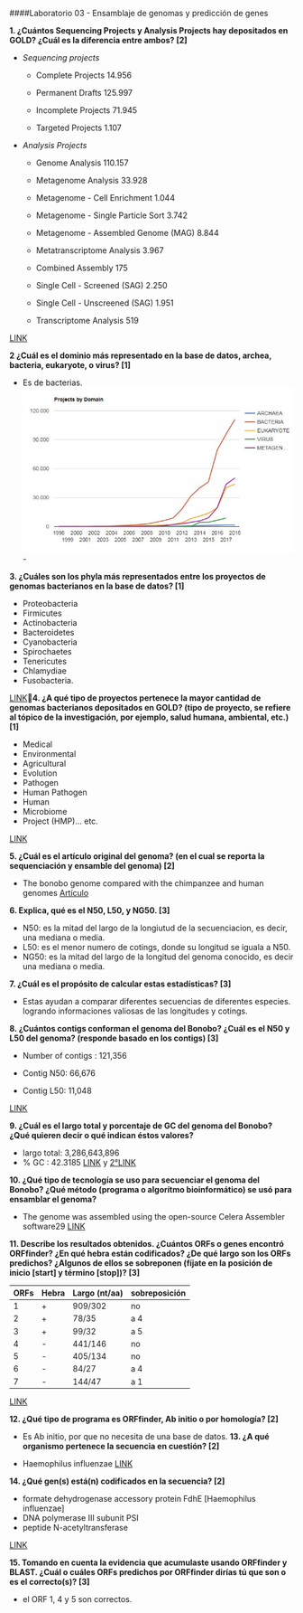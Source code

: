 ####Laboratorio 03 - Ensamblaje de genomas y predicción de genes

**1. ¿Cuántos Sequencing Projects y Analysis Projects hay depositados en GOLD? ¿Cuál es la diferencia entre ambos? [2]**

  - *Sequencing projects*
  
    - Complete Projects 14.956

    - Permanent Drafts 125.997

    - Incomplete Projects 71.945

    - Targeted Projects 1.107


  - *Analysis Projects*

    - Genome Analysis 110.157 

    - Metagenome Analysis 33.928 

    - Metagenome - Cell Enrichment 1.044 

    - Metagenome - Single Particle Sort 3.742 

    - Metagenome - Assembled Genome (MAG) 8.844

    - Metatranscriptome Analysis 3.967

    - Combined Assembly 175

    - Single Cell - Screened (SAG) 2.250

    - Single Cell - Unscreened (SAG) 1.951

    - Transcriptome Analysis 519


[LINK](https://gold.jgi.doe.gov/statistics)

**2 ¿Cuál es el dominio más representado en la base de datos, archea, bacteria, eukaryote, o virus? [1]**

  - Es de bacterias.
![DOMINIO BACTERIA](https://github.com/Matiassalinasp/imagenes/blob/master/Captura.JPG?raw=true)-

**3. ¿Cuáles son los phyla más representados entre los proyectos de genomas bacterianos en la base de datos? [1]**

 - Proteobacteria
 - Firmicutes
 - Actinobacteria
 - Bacteroidetes
 - Cyanobacteria
 - Spirochaetes 
 - Tenericutes
 - Chlamydiae
 - Fusobacteria.
 
[LINK](https://gold.jgi.doe.gov/statistics)**4. ¿A qué tipo de proyectos pertenece la mayor cantidad de genomas bacterianos depositados en GOLD? (tipo de proyecto, se refiere al tópico de la investigación, por ejemplo, salud humana, ambiental, etc.) [1]**

 - Medical
 - Environmental
 - Agricultural
 - Evolution
 - Pathogen
 - Human Pathogen
 - Human
 - Microbiome
 - Project (HMP)... etc.
 
[LINK](https://gold.jgi.doe.gov/statistics)

**5. ¿Cuál es el artículo original del genoma? (en el cual se reporta la sequenciación y ensamble del genoma) [2]**

  - The bonobo genome compared with the chimpanzee and human genomes
 [Artículo](https://www.nature.com/articles/nature11128)
 

**6. Explica, qué es el N50, L50, y NG50. [3]**

  - N50: es la mitad del largo de la longiutud de la secuenciacion, es decir, una mediana o media.
  - L50: es el menor numero de cotings, donde su longitud se iguala a N50.
  - NG50: es la mitad del largo de la longitud del genoma conocido, es decir una mediana o media.

**7. ¿Cuál es el propósito de calcular estas estadísticas? [3]**

  - Estas ayudan a comparar diferentes secuencias de diferentes especies. logrando informaciones valiosas de las longitudes y cotings.

**8. ¿Cuántos contigs conforman el genoma del Bonobo? ¿Cuál es el N50 y L50 del genoma? (responde basado en los contigs) [3]**

  - Number of contigs	: 121,356

  - Contig N50:	 66,676

  - Contig L50:	 11,048



[LINK](https://www.ncbi.nlm.nih.gov/assembly/GCF_000258655.2)

**9. ¿Cuál es el largo total y porcentaje de GC del genoma del Bonobo? ¿Qué quieren decir o qué indican éstos valores?**

  - largo total: 3,286,643,896
  - % GC : 42.3185
[LINK](https://www.ncbi.nlm.nih.gov/assembly/GCF_000258655.2) y [2°LINK](https://www.ncbi.nlm.nih.gov/genome/?term=txid9597[Organism:noexp])

**10. ¿Qué tipo de tecnología se uso para secuenciar el genoma del Bonobo? ¿Qué método (programa o algorítmo bioinformático) se usó para ensamblar el genoma?**

  - The genome was assembled using the open-source Celera Assembler software29
[LINK](https://www.nature.com/articles/nature11128)

**11. Describe los resultados obtenidos. ¿Cuántos ORFs o genes encontró ORFfinder? ¿En qué hebra están codificados? ¿De qué largo son los ORFs predichos? ¿Algunos de ellos se sobreponen (fíjate en la posición de inicio [start] y término [stop])? [3]**

| ORFs     | Hebra     | Largo (nt/aa)| sobreposición|
| ------------- | ------------- | ------------- |------------- |
| 1 |   + | 909/302|no|
|2 | + | 78/35| a 4|
|3| +| 99/32| a 5|
|4|-|441/146|no|
|5|-|405/134|no|
|6|-|84/27| a 4|
|7|-|144/47| a 1|.

[LINK](https://www.ncbi.nlm.nih.gov/orffinder/)

**12. ¿Qué tipo de programa es ORFfinder, Ab initio o por homología? [2]**

  -  Es Ab initio, por que no necesita de una base de datos.
**13. ¿A qué organismo pertenece la secuencia en cuestión? [2]**

  - Haemophilus influenzae
[LINK](https://blast.ncbi.nlm.nih.gov/Blast.cgi)

**14. ¿Qué gen(s) está(n) codificados en la secuencia? [2]**

  - formate dehydrogenase accessory protein FdhE [Haemophilus influenzae] 
  - DNA polymerase III subunit PSI
  - peptide N-acetyltransferase 

[LINK](https://blast.ncbi.nlm.nih.gov/Blast.cgi#alnHdr_491962129)


**15. Tomando en cuenta la evidencia que acumulaste usando ORFfinder y BLAST. ¿Cuál o cuáles ORFs predichos por ORFfinder dirías tú que son o es el correcto(s)? [3]**

  - el ORF 1, 4 y 5 son correctos.







